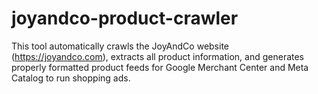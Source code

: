 # joyandco-product-crawler
This tool automatically crawls the JoyAndCo website (https://joyandco.com), extracts all product information, and generates properly formatted product feeds for Google Merchant Center and Meta Catalog to run shopping ads.
